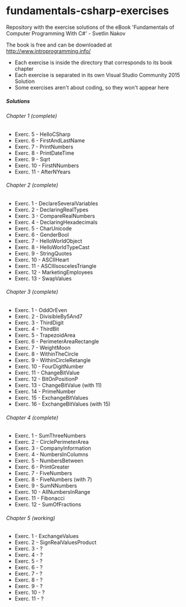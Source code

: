# fundamentals-csharp-exercises
Repository with the exercise solutions of the eBook 'Fundamentals of Computer Programming With C#' - Svetlin Nakov

The book is free and can be downloaded at http://www.introprogramming.info/


* Each exercise is inside the directory that corresponds to its book chapter
* Each exercise is separated in its own Visual Studio Community 2015 Solution
* Some exercises aren't about coding, so they won't appear here


##### Solutions

###### Chapter 1 (complete)
* Exerc. 5 - HelloCSharp
* Exerc. 6 - FirstAndLastName
* Exerc. 7 - PrintNumbers
* Exerc. 8 - PrintDateTime
* Exerc. 9 - Sqrt
* Exerc. 10 - FirstNNumbers
* Exerc. 11 - AfterNYears

###### Chapter 2 (complete)
* Exerc. 1 - DeclareSeveralVariables
* Exerc. 2 - DeclaringRealTypes
* Exerc. 3 - CompareRealNumbers
* Exerc. 4 - DeclaringHexadecimals
* Exerc. 5 - CharUnicode
* Exerc. 6 - GenderBool
* Exerc. 7 - HelloWorldObject
* Exerc. 8 - HelloWorldTypeCast
* Exerc. 9 - StringQuotes
* Exerc. 10 - ASCIIHeart
* Exerc. 11 - ASCIIIsoscelesTriangle
* Exerc. 12 - MarketingEmployees
* Exerc. 13 - SwapValues

###### Chapter 3 (complete)
* Exerc. 1 - OddOrEven
* Exerc. 2 - DivisibleBy5And7
* Exerc. 3 - ThirdDigit
* Exerc. 4 - ThirdBit
* Exerc. 5 - TrapezoidArea
* Exerc. 6 - PerimeterAreaRectangle
* Exerc. 7 - WeightMoon
* Exerc. 8 - WithinTheCircle
* Exerc. 9 - WithinCircleRetangle
* Exerc. 10 - FourDigitNumber
* Exerc. 11 - ChangeBitValue
* Exerc. 12 - BitOnPositionP
* Exerc. 13 - ChangeBitValue (with 11) 
* Exerc. 14 - PrimeNumber
* Exerc. 15 - ExchangeBitValues 
* Exerc. 16 - ExchangeBitValues (with 15)

###### Chapter 4 (complete)
* Exerc. 1 - SumThreeNumbers
* Exerc. 2 - CirclePerimeterArea
* Exerc. 3 - CompanyInformation
* Exerc. 4 - NumbersInColumns
* Exerc. 5 - NumbersBetween
* Exerc. 6 - PrintGreater
* Exerc. 7 - FiveNumbers
* Exerc. 8 - FiveNumbers (with 7)
* Exerc. 9 - SumNNumbers
* Exerc. 10 - AllNumbersInRange
* Exerc. 11 - Fibonacci
* Exerc. 12 - SumOfFractions

###### Chapter 5 (working)
* Exerc. 1 - ExchangeValues
* Exerc. 2 - SignRealValuesProduct
* Exerc. 3 - ?
* Exerc. 4 - ?
* Exerc. 5 - ?
* Exerc. 6 - ?
* Exerc. 7 - ?
* Exerc. 8 - ?
* Exerc. 9 - ?
* Exerc. 10 - ?
* Exerc. 11 - ?